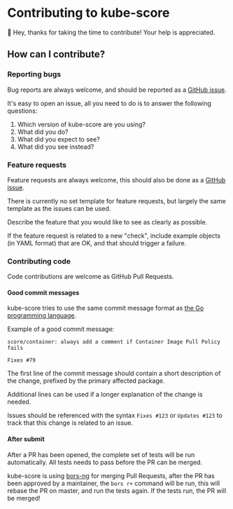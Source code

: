 # Contributing to kube-score

👋 Hey, thanks for taking the time to contribute! Your help is appreciated.

## How can I contribute?

### Reporting bugs

Bug reports are always welcome, and should be reported as a [GitHub issue](https://github.com/zegl/kube-score/issues/new/choose).

It's easy to open an issue, all you need to do is to answer the following questions:

1. Which version of kube-score are you using?
2. What did you do?
3. What did you expect to see?
4. What did you see instead?

### Feature requests

Feature requests are always welcome, this should also be done as a [GitHub issue](https://github.com/zegl/kube-score/issues/new/choose).

There is currently no set template for feature requests, but largely the same template as the issues can be used.

Describe the feature that you would like to see as clearly as possible.

If the feature request is related to a new "check", include example objects (in YAML format) that are OK, and that should trigger a failure. 

### Contributing code

Code contributions are welcome as GitHub Pull Requests.

#### Good commit messages

kube-score tries to use the same commit message format as [the Go programming language](https://golang.org/doc/contribute.html#commit_messages).

Example of a good commit message:

```
score/container: always add a comment if Container Image Pull Policy fails

Fixes #79
```


The first line of the commit message should contain a short description of the change, prefixed by the primary affected package.

Additional lines can be used if a longer explanation of the change is needed.

Issues should be referenced with the syntax `Fixes #123` or `Updates #123` to track that this change is related to an issue.

#### After submit

After a PR has been opened, the complete set of tests will be run automatically. All tests needs to pass before the PR can be merged.

kube-score is using [bors-ng](https://bors.tech/documentation/) for merging Pull Requests, after the PR has been approved by a maintainer,
the `bors r+` command will be run, this will rebase the PR on master, and run the tests again. If the tests run, the PR will be merged!
